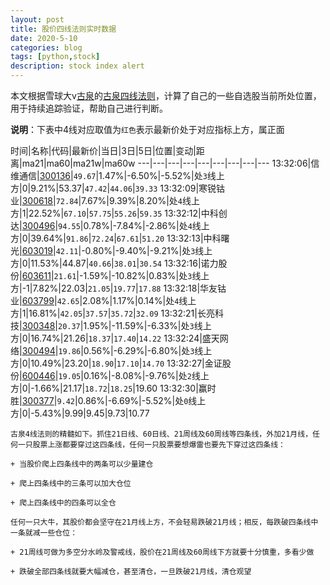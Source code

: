 ```yaml
---
layout: post
title: 股价四线法则实时数据
date: 2020-5-10
categories: blog
tags: [python,stock]
description: stock index alert
---
```



本文根据雪球大v[古泉](https://xueqiu.com/u/7148646888)的[古泉四线法则](https://xueqiu.com/7148646888/130498192)，计算了自己的一些自选股当前所处位置，用于持续追踪验证，帮助自己进行判断。

**说明**：下表中4线对应取值为`红色`表示最新价处于对应指标上方，属正面

时间|名称|代码|最新价|当日|3日|5日|位置|变动|距离|ma21|ma60|ma21w|ma60w
---|---|---|---|---|---|---|---|---
13:32:06|信维通信|[300136](https://xueqiu.com/S/SZ300136)|`49.67`|1.47%|-6.50%|-5.52%|处`3`线上方|0|9.21%|53.37|`47.42`|`44.06`|`39.33`
13:32:09|寒锐钴业|[300618](https://xueqiu.com/S/SZ300618)|`72.84`|7.67%|9.39%|8.20%|处`4`线上方|1|22.52%|`67.10`|`57.75`|`55.26`|`59.35`
13:32:12|中科创达|[300496](https://xueqiu.com/S/SZ300496)|`94.55`|0.78%|-7.84%|-2.86%|处`4`线上方|0|39.64%|`91.86`|`72.24`|`67.61`|`51.20`
13:32:13|中科曙光|[603019](https://xueqiu.com/S/SH603019)|`42.11`|-0.80%|-9.40%|-9.21%|处`3`线上方|0|11.53%|44.87|`40.66`|`38.01`|`30.54`
13:32:16|诺力股份|[603611](https://xueqiu.com/S/SH603611)|`21.61`|-1.59%|-10.82%|0.83%|处`3`线上方|-1|7.82%|22.03|`21.05`|`19.77`|`17.88`
13:32:18|华友钴业|[603799](https://xueqiu.com/S/SH603799)|`42.65`|2.08%|1.17%|0.14%|处`4`线上方|1|16.81%|`42.05`|`37.57`|`35.72`|`32.09`
13:32:21|长亮科技|[300348](https://xueqiu.com/S/SZ300348)|`20.37`|1.95%|-11.59%|-6.33%|处`3`线上方|0|16.74%|21.26|`18.37`|`17.40`|`14.22`
13:32:24|盛天网络|[300494](https://xueqiu.com/S/SZ300494)|`19.86`|0.56%|-6.29%|-6.80%|处`3`线上方|0|10.49%|23.20|`18.90`|`17.10`|`14.70`
13:32:27|金证股份|[600446](https://xueqiu.com/S/SH600446)|`19.05`|0.16%|-8.08%|-9.76%|处`2`线上方|0|-1.66%|21.17|`18.72`|`18.25`|19.60
13:32:30|赢时胜|[300377](https://xueqiu.com/S/SZ300377)|`9.42`|0.86%|-6.69%|-5.52%|处`0`线上方|0|-5.43%|9.99|9.45|9.73|10.77

```
古泉4线法则的精髓如下。抓住21日线、60日线、21周线及60周线等四条线，外加21月线，任何一只股票上涨都要穿过这四条线，任何一只股票要想爆雷也要先下穿过这四条线：

+ 当股价爬上四条线中的两条可以少量建仓

+ 爬上四条线中的三条可以加大仓位

+ 爬上四条线中的四条可以全仓

任何一只大牛，其股价都会坚守在21月线上方，不会轻易跌破21月线；相反，每跌破四条线中一条就减一些仓位：

+ 21周线可做为多空分水岭及警戒线，股价在21周线及60周线下方就要十分慎重，多看少做

+ 跌破全部四条线就要大幅减仓，甚至清仓，一旦跌破21月线，清仓观望
```
